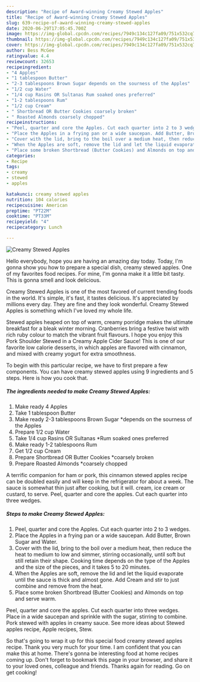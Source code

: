 ```yaml
---
description: "Recipe of Award-winning Creamy Stewed Apples"
title: "Recipe of Award-winning Creamy Stewed Apples"
slug: 639-recipe-of-award-winning-creamy-stewed-apples
date: 2020-06-29T17:05:45.700Z
image: https://img-global.cpcdn.com/recipes/7949c134c127fa09/751x532cq70/creamy-stewed-apples-recipe-main-photo.jpg
thumbnail: https://img-global.cpcdn.com/recipes/7949c134c127fa09/751x532cq70/creamy-stewed-apples-recipe-main-photo.jpg
cover: https://img-global.cpcdn.com/recipes/7949c134c127fa09/751x532cq70/creamy-stewed-apples-recipe-main-photo.jpg
author: Bess McGee
ratingvalue: 4.4
reviewcount: 32653
recipeingredient:
- "4 Apples"
- "1 tablespoon Butter"
- "2-3 tablespoons Brown Sugar depends on the sourness of the Apples"
- "1/2 cup Water"
- "1/4 cup Rasins OR Sultanas Rum soaked ones preferred"
- "1-2 tablespoons Rum"
- "1/2 cup Cream"
- " Shortbread OR Butter Cookies coarsely broken"
- " Roasted Almonds coarsely chopped"
recipeinstructions:
- "Peel, quarter and core the Apples. Cut each quarter into 2 to 3 wedges."
- "Place the Apples in a frying pan or a wide saucepan. Add Butter, Brown Sugar and Water."
- "Cover with the lid, bring to the boil over a medium heat, then reduce the heat to medium to low and simmer, stirring occasionally, until soft but still retain their shape. Cooking time depends on the type of the Apples and the size of the pieces, and it takes 5 to 20 minutes."
- "When the Apples are soft, remove the lid and let the liquid evaporate until the sauce is thick and almost gone. Add Cream and stir to just combine and remove from the heat."
- "Place some broken Shortbread (Butter Cookies) and Almonds on top and serve warm."
categories:
- Recipe
tags:
- creamy
- stewed
- apples

katakunci: creamy stewed apples 
nutrition: 104 calories
recipecuisine: American
preptime: "PT22M"
cooktime: "PT33M"
recipeyield: "4"
recipecategory: Lunch

---
```



![Creamy Stewed Apples](https://img-global.cpcdn.com/recipes/7949c134c127fa09/751x532cq70/creamy-stewed-apples-recipe-main-photo.jpg)

Hello everybody, hope you are having an amazing day today. Today, I'm gonna show you how to prepare a special dish, creamy stewed apples. One of my favorites food recipes. For mine, I'm gonna make it a little bit tasty. This is gonna smell and look delicious.

Creamy Stewed Apples is one of the most favored of current trending foods in the world. It's simple, it's fast, it tastes delicious. It's appreciated by millions every day. They are fine and they look wonderful. Creamy Stewed Apples is something which I've loved my whole life.

Stewed apples heaped on top of warm, creamy porridge makes the ultimate breakfast for a bleak winter morning. Cranberries bring a festive twist with rich ruby colour to match the vibrant fruit flavours. I hope you enjoy this Pork Shoulder Stewed in a Creamy Apple Cider Sauce! This is one of our favorite low calorie desserts, in which apples are flavored with cinnamon, and mixed with creamy yogurt for extra smoothness.


To begin with this particular recipe, we have to first prepare a few components. You can have creamy stewed apples using 9 ingredients and 5 steps. Here is how you cook that.

<!--inarticleads1-->

##### The ingredients needed to make Creamy Stewed Apples:

1. Make ready 4 Apples
1. Take 1 tablespoon Butter
1. Make ready 2-3 tablespoons Brown Sugar *depends on the sourness of the Apples
1. Prepare 1/2 cup Water
1. Take 1/4 cup Rasins OR Sultanas *Rum soaked ones preferred
1. Make ready 1-2 tablespoons Rum
1. Get 1/2 cup Cream
1. Prepare  Shortbread OR Butter Cookies *coarsely broken
1. Prepare  Roasted Almonds *coarsely chopped


A terrific companion for ham or pork, this cinnamon stewed apples recipe can be doubled easily and will keep in the refrigerator for about a week. The sauce is somewhat thin just after cooking, but it will. cream, ice cream or custard, to serve. Peel, quarter and core the apples. Cut each quarter into three wedges. 

<!--inarticleads2-->

##### Steps to make Creamy Stewed Apples:

1. Peel, quarter and core the Apples. Cut each quarter into 2 to 3 wedges.
1. Place the Apples in a frying pan or a wide saucepan. Add Butter, Brown Sugar and Water.
1. Cover with the lid, bring to the boil over a medium heat, then reduce the heat to medium to low and simmer, stirring occasionally, until soft but still retain their shape. Cooking time depends on the type of the Apples and the size of the pieces, and it takes 5 to 20 minutes.
1. When the Apples are soft, remove the lid and let the liquid evaporate until the sauce is thick and almost gone. Add Cream and stir to just combine and remove from the heat.
1. Place some broken Shortbread (Butter Cookies) and Almonds on top and serve warm.


Peel, quarter and core the apples. Cut each quarter into three wedges. Place in a wide saucepan and sprinkle with the sugar, stirring to combine. Pork stewed with apples in creamy sauce. See more ideas about Stewed apples recipe, Apple recipes, Stew. 

So that's going to wrap it up for this special food creamy stewed apples recipe. Thank you very much for your time. I am confident that you can make this at home. There's gonna be interesting food at home recipes coming up. Don't forget to bookmark this page in your browser, and share it to your loved ones, colleague and friends. Thanks again for reading. Go on get cooking!
